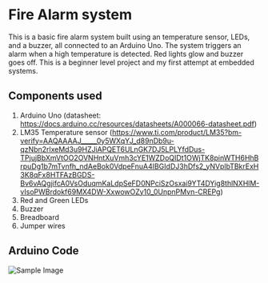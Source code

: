 # Fire Alarm system
This is a basic fire alarm system built using an temperature sensor, LEDs, and a buzzer, all connected to an Arduino Uno. The system triggers an alarm when a high temperature is detected. Red lights glow and buzzer goes off. This is a beginner level project and my first attempt at embedded systems.

## Components used
1. Arduino Uno (datasheet: https://docs.arduino.cc/resources/datasheets/A000066-datasheet.pdf)
2. LM35 Temperature sensor (https://www.ti.com/product/LM35?bm-verify=AAQAAAAJ_____0y5WXqYJ_d89nDb9u-qzNbn2rlxeMd3u9HZJiAPQET6ULnGK7DJ5LPLYfdDus-TPjujBbXmVtOO2OVNHntXuVmh3cYE1WZDoQIDt1OWjTK8pinWTH6HhBrpuDg1b7mTvnfh_ndAeBok0VdpeFnuA4IBGIdDJ3hDfs2_yNVplbTBkrExH3K8qFx8HTFAzBGDS-Bv6vAQgjifcA0VsOduqmKaLdpSeFD0NPciSzOsxai9YT4DYig8thlNXHlM-vIsoPWBrdokf69MX4DW-XxwowOZy10_0UnpnPMvn-CREPg)
3. Red and Green LEDs
4. Buzzer
5. Breadboard
6. Jumper wires

## Arduino Code

![Sample Image](image.jpg)

